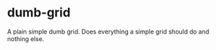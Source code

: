 dumb-grid
=========

A plain simple dumb grid. Does everything a simple grid should do and nothing else.
